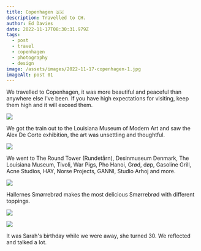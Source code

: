 ```yaml
---
title: Copenhagen 🇩🇰
description: Travelled to CH.
author: Ed Davies
date: 2022-11-17T08:30:31.979Z
tags:
  - post
  - travel
  - copenhagen
  - photography
  - design
image: /assets/images/2022-11-17-copenhagen-1.jpg
imageAlt: post 01
---
```

W﻿e travelled to Copenhagen, it was more beautiful and peaceful than anywhere else I've been. If you have high expectations for visiting, keep them high and it will exceed them.

![](/assets/images/2022-11-17-copenhagen-2.jpg)

W﻿e got the train out to the Louisiana Museum of Modern Art and saw the Alex De Corte exhibition, the art was unsettling and thoughtful.

![](/assets/images/2022-11-17-copenhagen-4.jpg)

W﻿e went to The Round Tower (Rundetårn), Desinmuseum Denmark, The Louisiana Museum, Tivoli, War Pigs, Pho Hanoi, Grød, døp, Gasoline Grill, Acne Studios, HAY, Norse Projects, GANNI, Studio Arhoj and more.

![](/assets/images/2022-11-17-copenhagen-5.jpg)

H﻿allernes Smørrebrød makes the most delicious Smørrebrød with different toppings.

![](/assets/images/2022-11-17-copenhagen-6.jpg)

![](/assets/images/2022-11-17-copenhagen-3.jpg)

It was Sarah's birthday while we were away, she turned 30. We reflected and talked a lot.